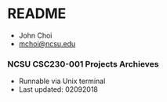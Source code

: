# README #

* John Choi
* mchoi@ncsu.edu

### NCSU CSC230-001 Projects Archieves ###

* Runnable via Unix terminal
* Last updated: 02092018
